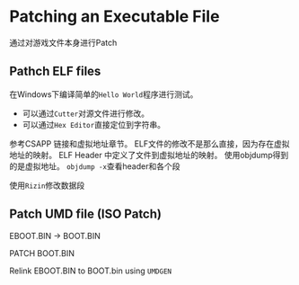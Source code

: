 # Patching an Executable File
通过对游戏文件本身进行Patch
## Pathch ELF files
在Windows下编译简单的`Hello World`程序进行测试。

+ 可以通过`Cutter`对源文件进行修改。
+ 可以通过`Hex Editor`直接定位到字符串。

参考CSAPP 链接和虚拟地址章节。
ELF文件的修改不是那么直接，因为存在虚拟地址的映射。
ELF Header 中定义了文件到虚拟地址的映射。
使用objdump得到的是虚拟地址。
`objdump -x`查看header和各个段

使用`Rizin`修改数据段

## Patch UMD file (ISO Patch)
EBOOT.BIN -> BOOT.BIN

PATCH BOOT.BIN

Relink EBOOT.BIN to BOOT.bin using `UMDGEN`
